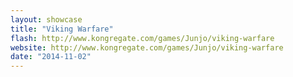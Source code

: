```yaml
---
layout: showcase
title: "Viking Warfare"
flash: http://www.kongregate.com/games/Junjo/viking-warfare
website: http://www.kongregate.com/games/Junjo/viking-warfare
date: "2014-11-02"
---
```

